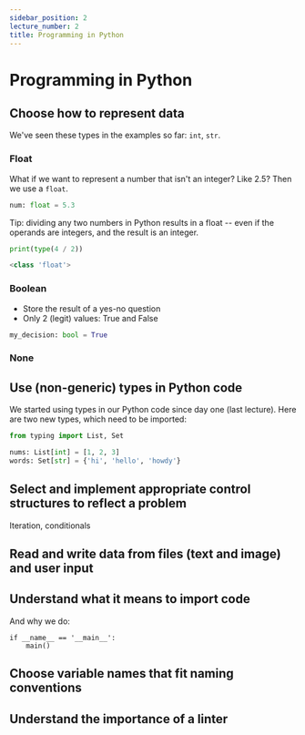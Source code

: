 ```yaml
---
sidebar_position: 2
lecture_number: 2
title: Programming in Python
---
```


# Programming in Python

## Choose how to represent data

We've seen these types in the examples so far: `int`, `str`.

### Float

What if we want to represent a number that isn't an integer? Like 2.5? Then we use a `float`.

```python
num: float = 5.3
```

Tip: dividing any two numbers in Python results in a float -- even if the operands are integers, and the result is an integer.
```python
print(type(4 / 2))

<class 'float'>
```

### Boolean

- Store the result of a yes-no question​
- Only 2 (legit) values: True and False

```python
my_decision: bool = True
```

### None


## Use (non-generic) types in Python code

We started using types in our Python code since day one (last lecture). Here are two new types, which need to be imported:

```python
from typing import List, Set

nums: List[int] = [1, 2, 3]
words: Set[str] = {'hi', 'hello', 'howdy'}
```

## Select and implement appropriate control structures to reflect a problem

Iteration, conditionals

## Read and write data from files (text and image) and user input

## Understand what it means to import code

And why we do:

```
if __name__ == '__main__':
    main()
```

## Choose variable names that fit naming conventions

## Understand the importance of a linter
